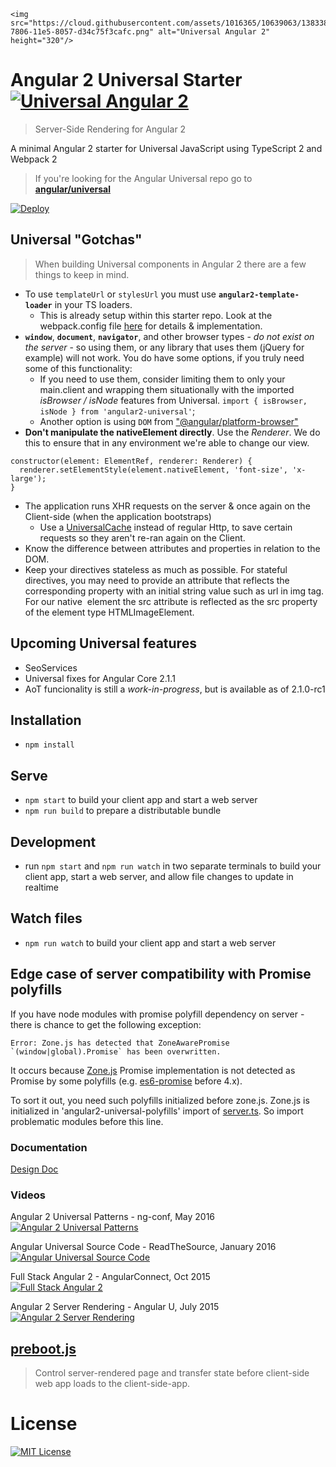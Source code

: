 
<p align="center">
  
    <img src="https://cloud.githubusercontent.com/assets/1016365/10639063/138338bc-7806-11e5-8057-d34c75f3cafc.png" alt="Universal Angular 2" height="320"/>
  
</p>

# Angular 2 Universal Starter [![Universal Angular 2](https://img.shields.io/badge/universal-angular2-brightgreen.svg?style=flat)](https://github.com/angular/universal) 
> Server-Side Rendering for Angular 2

A minimal Angular 2 starter for Universal JavaScript using TypeScript 2 and Webpack 2

> If you're looking for the Angular Universal repo go to [**angular/universal**](https://github.com/angular/universal)  

[![Deploy](https://www.herokucdn.com/deploy/button.svg)](https://heroku.com/deploy)

## Universal "Gotchas"

> When building Universal components in Angular 2 there are a few things to keep in mind.

 - To use `templateUrl` or `stylesUrl` you must use **`angular2-template-loader`** in your TS loaders.
    - This is already setup within this starter repo. Look at the webpack.config file [here](https://github.com/angular/universal-starter/blob/master/webpack.config.ts) for details & implementation.
 - **`window`**, **`document`**, **`navigator`**, and other browser types - _do not exist on the server_ - so using them, or any library that uses them (jQuery for example) will not work. You do have some options, if you truly need some of this functionality:
    - If you need to use them, consider limiting them to only your main.client and wrapping them situationally with the imported *isBrowser / isNode* features from Universal.  `import { isBrowser, isNode } from 'angular2-universal'`;
    - Another option is using `DOM` from ["@angular/platform-browser"](https://github.com/angular/angular/blob/e3687706c71beb7c9dbdae1bbb5fbbcea588c476/modules/%40angular/platform-browser/src/dom/dom_adapter.ts#L34)
 - **Don't manipulate the nativeElement directly**. Use the _Renderer_. We do this to ensure that in any environment we're able to change our view.
```
constructor(element: ElementRef, renderer: Renderer) {
  renderer.setElementStyle(element.nativeElement, 'font-size', 'x-large');
}
```
 - The application runs XHR requests on the server & once again on the Client-side (when the application bootstraps)
    - Use a [UniversalCache](https://github.com/angular/universal-starter/blob/master/src/app/shared/api.service.ts#L47-L71) instead of regular Http, to save certain requests so they aren't re-ran again on the Client.
 - Know the difference between attributes and properties in relation to the DOM.
 - Keep your directives stateless as much as possible. For stateful directives, you may need to provide an attribute that reflects the corresponding property with an initial string value such as url in img tag. For our native <img src=""> element the src attribute is reflected as the src property of the element type HTMLImageElement.

 
 
## Upcoming Universal features

 - SeoServices
 - Universal fixes for Angular Core 2.1.1
 - AoT funcionality is still a *work-in-progress*, but is available as of 2.1.0-rc1

## Installation

* `npm install`

## Serve

* `npm start` to build your client app and start a web server
* `npm run build` to prepare a distributable bundle

## Development
* run `npm start` and `npm run watch` in two separate terminals to build your client app, start a web server, and allow file changes to update in realtime

## Watch files
* `npm run watch` to build your client app and start a web server

## Edge case of server compatibility with Promise polyfills

If you have node modules with promise polyfill dependency on server - there is chance to get the following exception:
```
Error: Zone.js has detected that ZoneAwarePromise `(window|global).Promise` has been overwritten.
```
It occurs because [Zone.js](https://github.com/angular/zone.js/) Promise implementation is not 
detected as Promise by some polyfills (e.g. [es6-promise](https://github.com/stefanpenner/es6-promise) before 4.x).

To sort it out, you need such polyfills initialized before zone.js. Zone.js is initialized in 'angular2-universal-polyfills' 
import of [server.ts](https://github.com/angular/universal-starter/blob/master/src/server.ts#L4). So import problematic
modules before this line.

### Documentation
[Design Doc](https://docs.google.com/document/d/1q6g9UlmEZDXgrkY88AJZ6MUrUxcnwhBGS0EXbVlYicY)

### Videos
Angular 2 Universal Patterns - ng-conf, May 2016  
[![Angular 2 Universal Patterns](http://img.youtube.com/vi/TCj_oC3m6_U/0.jpg)](https://www.youtube.com/watch?v=TCj_oC3m6_U)

Angular Universal Source Code - ReadTheSource, January 2016  
[![Angular Universal Source Code](http://img.youtube.com/vi/qOjtFjXoebY/0.jpg)](https://www.youtube.com/watch?v=qOjtFjXoebY)

Full Stack Angular 2 - AngularConnect, Oct 2015  
[![Full Stack Angular 2](https://img.youtube.com/vi/MtoHFDfi8FM/0.jpg)](https://www.youtube.com/watch?v=MtoHFDfi8FM)

Angular 2 Server Rendering - Angular U, July 2015  
[![Angular 2 Server Rendering](http://img.youtube.com/vi/0wvZ7gakqV4/0.jpg)](http://www.youtube.com/watch?v=0wvZ7gakqV4)

## [preboot.js](https://github.com/angular/preboot)
> Control server-rendered page and transfer state before client-side web app loads to the client-side-app.

# License
[![MIT License](https://img.shields.io/badge/license-MIT-blue.svg?style=flat)](/LICENSE)
